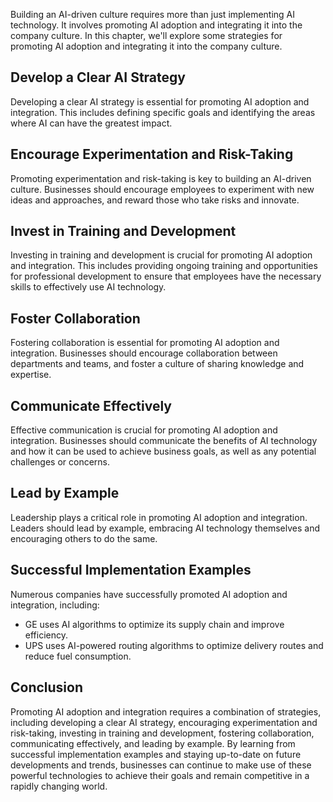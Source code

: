 

Building an AI-driven culture requires more than just implementing AI technology. It involves promoting AI adoption and integrating it into the company culture. In this chapter, we'll explore some strategies for promoting AI adoption and integrating it into the company culture.

Develop a Clear AI Strategy
---------------------------

Developing a clear AI strategy is essential for promoting AI adoption and integration. This includes defining specific goals and identifying the areas where AI can have the greatest impact.

Encourage Experimentation and Risk-Taking
-----------------------------------------

Promoting experimentation and risk-taking is key to building an AI-driven culture. Businesses should encourage employees to experiment with new ideas and approaches, and reward those who take risks and innovate.

Invest in Training and Development
----------------------------------

Investing in training and development is crucial for promoting AI adoption and integration. This includes providing ongoing training and opportunities for professional development to ensure that employees have the necessary skills to effectively use AI technology.

Foster Collaboration
--------------------

Fostering collaboration is essential for promoting AI adoption and integration. Businesses should encourage collaboration between departments and teams, and foster a culture of sharing knowledge and expertise.

Communicate Effectively
-----------------------

Effective communication is crucial for promoting AI adoption and integration. Businesses should communicate the benefits of AI technology and how it can be used to achieve business goals, as well as any potential challenges or concerns.

Lead by Example
---------------

Leadership plays a critical role in promoting AI adoption and integration. Leaders should lead by example, embracing AI technology themselves and encouraging others to do the same.

Successful Implementation Examples
----------------------------------

Numerous companies have successfully promoted AI adoption and integration, including:

* GE uses AI algorithms to optimize its supply chain and improve efficiency.
* UPS uses AI-powered routing algorithms to optimize delivery routes and reduce fuel consumption.

Conclusion
----------

Promoting AI adoption and integration requires a combination of strategies, including developing a clear AI strategy, encouraging experimentation and risk-taking, investing in training and development, fostering collaboration, communicating effectively, and leading by example. By learning from successful implementation examples and staying up-to-date on future developments and trends, businesses can continue to make use of these powerful technologies to achieve their goals and remain competitive in a rapidly changing world.


